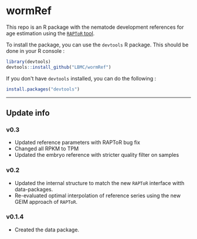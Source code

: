 # wormRef

This repo is an R package with the nematode development references for age estimation using the [`RAPToR` tool](https://github.com/LBMC/RAPToR).

To install the package, you can use the `devtools` R package. This should be done in your R console :

```r
library(devtools)
devtools::install_github("LBMC/wormRef")
```

If you don't have `devtools` installed, you can do the following :
```r
install.packages("devtools")
```

<hr>

## Update info
### v0.3
 - Updated reference parameters with RAPToR bug fix
 - Changed all RPKM to TPM
 - Updated the embryo reference with stricter quality filter on samples 
### v0.2
 - Updated the internal structure to match the new `RAPToR` interface witth data-packages.
 - Re-evaluated optimal interpolation of reference series using the new GEIM approach of `RAPToR`.
 
### v0.1.4
 - Created the data package. 
